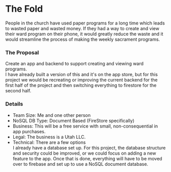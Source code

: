 # The Fold

People in the church have used paper programs for a long time which leads to wasted paper and wasted money. If they had a way to create and view their ward program on their phone, it would greatly reduce the waste and it would streamline the process of making the weekly sacrament programs.

### The Proposal
Create an app and backend to support creating and viewing ward programs.  
I have already built a version of this and it's on the app store, but for this project we would be recreating or improving the current backend for the first half of the project and then switching everything to firestore for the second half.

### Details
- Team Size: Me and one other person
- NoSQL DB Type: Document Based (FireStore specifically)
- Business: This will be a free service with small, non-consequential in app purchases.
- Legal: The business is a Utah LLC.
- Technical: There are a few options  
  I already have a database set up. For this project, the database structure and security could be improved, or we could focus on adding a new feature to the app. Once that is done, everything will have to be moved over to firebase and set up to use a NoSQL document database.
